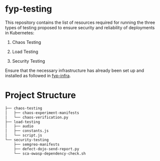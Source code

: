 # fyp-testing

This repository contains the list of resources required for running the three types of testing proposed to ensure security and reliability of deployments in Kubernetes:

1. Chaos Testing

2. Load Testing

3. Security Testing

Ensure that the necessary infrastructure has already been set up and installed as followed in [fyp-infra](https://github.com/ernestang98/fyp-infra).

# Project Structure

```bash
├── chaos-testing
│   ├── chaos-experiment-manifests
│   └── chaos-verification.py
├── load-testing
│   ├── audio
│   ├── constants.js
│   └── script.js
└── security-testing
    ├── semgreo-manifests
    ├── defect-dojo-send-report.py
    └── sca-owasp-dependency-check.sh
```